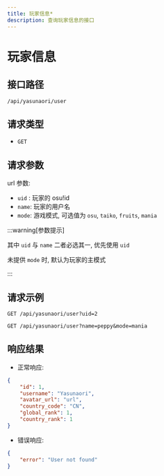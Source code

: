```yaml
---
title: 玩家信息*
description: 查询玩家信息的接口
---
```


# 玩家信息

## 接口路径

`/api/yasunaori/user`

## 请求类型

- `GET`

## 请求参数

url 参数:

- `uid` : 玩家的 osu!id
- `name`: 玩家的用户名
- `mode`: 游戏模式, 可选值为 `osu`, `taiko`, `fruits`, `mania`

:::warning[参数提示]

其中 `uid` 与 `name` 二者必选其一, 优先使用 `uid`

未提供 `mode` 时, 默认为玩家的主模式

:::

## 请求示例

```http request
GET /api/yasunaori/user?uid=2
```

```http request
GET /api/yasunaori/user?name=peppy&mode=mania
```

## 响应结果

- 正常响应:

```json
{
    "id": 1,
    "username": "Yasunaori",
    "avatar_url": "url",
    "country_code": "CN",
    "global_rank": 1,
    "country_rank": 1
}
```

- 错误响应:

```json
{
    "error": "User not found"
}
```
